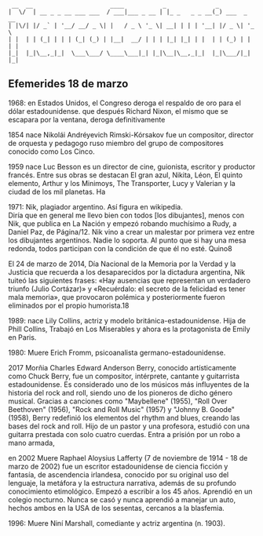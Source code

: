 ```
 __  __                      ____           _              _             
|  \/  | __ _ _ __ ___ ___  / ___|___ _ __ | |_ _   _ _ __(_) ___  _ __  
| |\/| |/ _` | '__/ __/ _ \| |   / _ \ '_ \| __| | | | '__| |/ _ \| '_ \ 
| |  | | (_| | | | (_| (_) | |__|  __/ | | | |_| |_| | |  | | (_) | | | |
|_|  |_|\__,_|_|  \___\___/ \____\___|_| |_|\__|\__,_|_|  |_|\___/|_| |_|
```

## Efemerides 18 de marzo

1968: en Estados Unidos, el Congreso deroga el respaldo de oro para el dólar estadounidense.  que después Richard Nixon, el mismo que se escapara por la ventana, deroga definitivamente


1854 nace Nikolái Andréyevich Rimski-Kórsakov fue un compositor, director de orquesta y pedagogo ruso miembro del grupo de compositores conocido como Los Cinco. 

1959 nace Luc Besson es un director de cine, guionista, escritor y productor francés. Entre sus obras se destacan El gran azul, Nikita, Léon, El quinto elemento, Arthur y los Minimoys, The Transporter, Lucy y Valerian y la ciudad de los mil planetas. Ha 

1971: Nik, plagiador argentino.  Así figura en wikipedia.  
    Diría que en general me llevo bien con todos [los dibujantes], menos con Nik, que publica en La Nación y empezó robando muchísimo a Rudy, a Daniel Paz, de Página/12. Nik vino a crear un malestar por primera vez entre los dibujantes argentinos. Nadie lo soporta. Al punto que si hay una mesa redonda, todos participan con la condición de que él no esté.
    Quino8

El 24 de marzo de 2014, Día Nacional de la Memoria por la Verdad y la Justicia que recuerda a los desaparecidos por la dictadura argentina, Nik tuiteó las siguientes frases: «Hay ausencias que representan un verdadero triunfo (Julio Cortázar)» y «Recuérdalo: el secreto de la felicidad es tener mala memoria», que provocaron polémica y posteriormente fueron eliminados por el propio humorista.18

1989: nace Lily Collins, actriz y modelo británica-estadounidense. Hija de Phill Collins, Trabajó en Los Miserables y ahora es la protagonista de Emily en Paris.

1980: Muere Erich Fromm, psicoanalista germano-estadounidense.

2017 Morñia Charles Edward Anderson Berry, conocido artísticamente como Chuck Berry, fue un compositor, intérprete, cantante y guitarrista estadounidense. Es considerado uno de los músicos más influyentes de la historia del rock and roll, siendo uno de los pioneros de dicho género musical. Gracias a canciones como "Maybellene" (1955), "Roll Over Beethoven" (1956), "Rock and Roll Music" (1957) y "Johnny B. Goode" (1958), Berry redefinió los elementos del rhythm and blues, creando las bases del rock and roll.  Hijo de un pastor y una profesora, estudió con una guitarra prestada con solo cuatro cuerdas.  Entra a prisión por un robo a mano armada, 

en 2002 Muere Raphael Aloysius Lafferty (7 de noviembre de 1914 - 18 de marzo de 2002) fue un escritor estadounidense de ciencia ficción y fantasía, de ascendencia irlandesa, conocido por su original uso del lenguaje, la metáfora y la estructura narrativa, además de su profundo conocimiento etimológico.  Empezó a escribir a los 45 años.  Aprendió en un colegio nocturno.  Nunca se casó y nunca aprendió a manejar un auto, hechos ambos en la USA de los sesentas, cercanos a la blasfemia.

1996: Muere Niní Marshall, comediante y actriz argentina (n. 1903).

